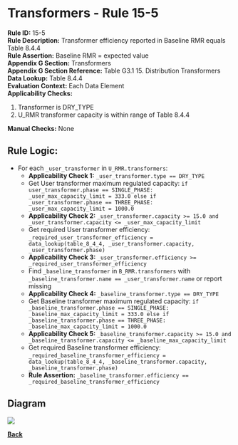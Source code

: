 # Transformers - Rule 15-5
**Rule ID:** 15-5  
**Rule Description:** Transformer efficiency reported in Baseline RMR equals Table 8.4.4  
**Rule Assertion:** Baseline RMR = expected value  
**Appendix G Section:** Transformers  
**Appendix G Section Reference:**  Table G3.1 15. Distribution Transformers  
**Data Lookup:** Table 8.4.4  
**Evaluation Context:**  Each Data Element  
**Applicability Checks:**
1. Transformer is DRY_TYPE
2. U_RMR transformer capacity is within range of Table 8.4.4  

**Manual Checks:** None  

## Rule Logic:
- For each `_user_transformer` in `U_RMR.transformers`:
    - **Applicability Check 1:** `_user_transformer.type == DRY_TYPE`  
    - Get User transformer maximum regulated capacity: `if user_transformer.phase == SINGLE_PHASE: _user_max_capacity_limit = 333.0 else if _user_transformer.phase == THREE_PHASE: _user_max_capacity_limit = 1000.0`  
    - **Applicability Check 2:** `_user_transformer.capacity >= 15.0 and _user_transformer.capacity <= _user_max_capacity_limit`
    - Get required User transformer efficiency: `_required_user_transformer_efficiency = data_lookup(table_8_4_4, _user_transformer.capacity, _user_transformer.phase)`
    - **Applicability Check 3:** `_user_transformer.efficiency >= _required_user_transformer_efficiency`
    - Find `_baseline_transformer` in `B_RMR.transformers` with `_baseline_transformer.name == _user_transformer.name` or report missing
    - **Applicability Check 4:** `_baseline_transformer.type == DRY_TYPE`
    - Get Baseline transformer maximum regulated capacity: `if _baseline_transformer.phase == SINGLE_PHASE: _baseline_max_capacity_limit = 333.0 else if _baseline_transformer.phase == THREE_PHASE: _baseline_max_capacity_limit = 1000.0`
    - **Applicability Check 5:** `_baseline_transformer.capacity >= 15.0 and _baseline_transformer.capacity <= _baseline_max_capacity_limit`
    - Get required Baseline transformer efficiency: `_required_baseline_transformer_efficiency = data_lookup(table_8_4_4, _baseline_transformer.capacity, _baseline_transformer.phase)`
    - **Rule Assertion:** `_baseline_transformer.efficiency == _required_baseline_transformer_efficiency`

## Diagram
<img src="../diagrams/Section15.png">

**[Back](../_toc.md)**
